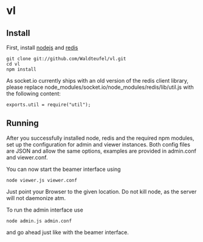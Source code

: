 vl
==

Install
-------

First, install [nodejs](http://nodejs.org/) and [redis](http://redis.io/)

	git clone git://github.com/Waldteufel/vl.git
	cd vl
	npm install

As socket.io currently ships with an old version of the redis client library, please replace
node_modules/socket.io/node_modules/redis/lib/util.js with the following content:

	exports.util = require("util");

Running
-------

After you successfully installed node, redis and the required npm modules, set up the configuration for admin and viewer
instances. Both config files are JSON and allow the same options, examples are provided in admin.conf and viewer.conf.

You can now start the beamer interface using

	node viewer.js viewer.conf

Just point your Browser to the given location. Do not kill node, as the server will not daemonize atm.

To run the admin interface use

	node admin.js admin.conf

and go ahead just like with the beamer interface.
